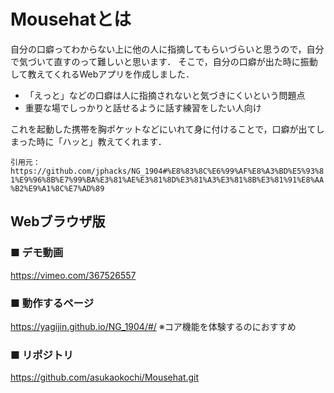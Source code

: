 # Mousehatとは
自分の口癖ってわからない上に他の人に指摘してもらいづらいと思うので，自分で気づいて直すのって難しいと思います．
そこで，自分の口癖が出た時に振動して教えてくれるWebアプリを作成しました．

- 「えっと」などの口癖は人に指摘されないと気づきにくいという問題点
- 重要な場でしっかりと話せるように話す練習をしたい人向け

これを起動した携帯を胸ポケットなどにいれて身に付けることで，口癖が出てしまった時に「ハッと」教えてくれます．

`引用元：https://github.com/jphacks/NG_1904#%E8%83%8C%E6%99%AF%E8%A3%BD%E5%93%81%E9%96%8B%E7%99%BA%E3%81%AE%E3%81%8D%E3%81%A3%E3%81%8B%E3%81%91%E8%AA%B2%E9%A1%8C%E7%AD%89`

## Webブラウザ版
### ■ デモ動画
https://vimeo.com/367526557

### ■ 動作するページ
https://yagijin.github.io/NG_1904/#/
※コア機能を体験するのにおすすめ

### ■ リポジトリ
https://github.com/asukaokochi/Mousehat.git